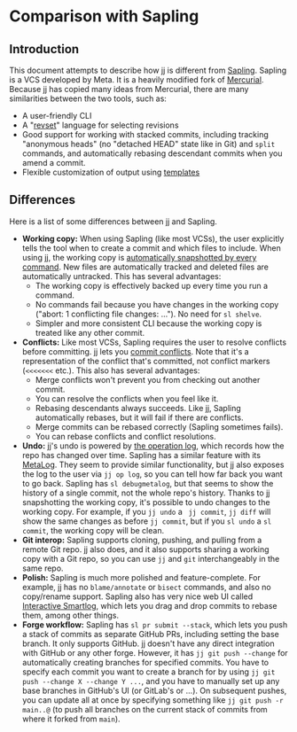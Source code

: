 # Comparison with Sapling

## Introduction

This document attempts to describe how jj is different from
[Sapling](sapling-scm.com). Sapling is a VCS developed by Meta. It is a heavily
modified fork of [Mercurial](https://www.mercurial-scm.org/). Because jj has
copied many ideas from Mercurial, there are many similarities between the two
tools, such as:

- A user-friendly CLI
- A "[revset](revsets.md)" language for selecting revisions
- Good support for working with stacked commits, including tracking "anonymous
  heads" (no "detached HEAD" state like in Git) and `split` commands, and
  automatically rebasing descendant commits when you amend a commit.
- Flexible customization of output using [templates](templates.md)

## Differences

Here is a list of some differences between jj and Sapling.

- **Working copy:** When using Sapling (like most VCSs), the user explicitly
  tells the tool when to create a commit and which files to include. When using
  jj, the working copy is
  [automatically snapshotted by every command](working-copy.md). New files are
  automatically tracked and deleted files are automatically untracked. This has
  several advantages:
  - The working copy is effectively backed up every time you run a command.
  - No commands fail because you have changes in the working copy ("abort: 1
    conflicting file changes: ..."). No need for `sl shelve`.
  - Simpler and more consistent CLI because the working copy is treated like any
    other commit.
- **Conflicts:** Like most VCSs, Sapling requires the user to resolve conflicts
  before committing. jj lets you [commit conflicts](conflicts.md). Note that
  it's a representation of the conflict that's committed, not conflict markers
  (`<<<<<<<` etc.). This also has several advantages:
  - Merge conflicts won't prevent you from checking out another commit.
  - You can resolve the conflicts when you feel like it.
  - Rebasing descendants always succeeds. Like jj, Sapling automatically
    rebases, but it will fail if there are conflicts.
  - Merge commits can be rebased correctly (Sapling sometimes fails).
  - You can rebase conflicts and conflict resolutions.
- **Undo:** jj's undo is powered by [the operation log](operation-log.md), which
  records how the repo has changed over time. Sapling has a similar feature with
  its [MetaLog](https://sapling-scm.com/docs/internals/metalog). They seem to
  provide similar functionality, but jj also exposes the log to the user via
  `jj op log`, so you can tell how far back you want to go back. Sapling has
  `sl debugmetalog`, but that seems to show the history of a single commit, not
  the whole repo's history. Thanks to jj snapshotting the working copy, it's
  possible to undo changes to the working copy. For example, if you `jj undo` a
  ` jj commit`, `jj diff` will show the same changes as before `jj commit`, but
  if you `sl undo` a `sl commit`, the working copy will be clean.
- **Git interop:** Sapling supports cloning, pushing, and pulling from a remote
  Git repo. jj also does, and it also supports sharing a working copy with a Git
  repo, so you can use `jj` and `git` interchangeably in the same repo.
- **Polish:** Sapling is much more polished and feature-complete. For example,
  jj has no `blame/annotate` or `bisect` commands, and also no copy/rename
  support. Sapling also has very nice web UI called
  [Interactive Smartlog](https://sapling-scm.com/docs/addons/isl), which lets
  you drag and drop commits to rebase them, among other things.
- **Forge workflow:** Sapling has `sl pr submit --stack`, which lets you push a
  stack of commits as separate GitHub PRs, including setting the base branch. It
  only supports GitHub. jj doesn't have any direct integration with GitHub or
  any other forge. However, it has `jj git push --change` for automatically
  creating branches for specified commits. You have to specify each commit you
  want to create a branch for by using `jj git push --change X --change Y ...`,
  and you have to manually set up any base branches in GitHub's UI (or GitLab's
  or ...). On subsequent pushes, you can update all at once by specifying
  something like `jj git push -r main..@` (to push all branches on the current
  stack of commits from where it forked from `main`).

